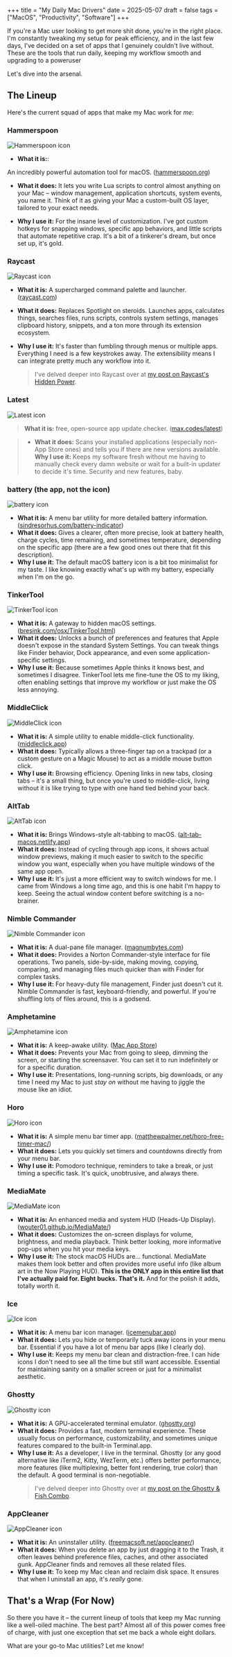 +++
title = "My Daily Mac Drivers"
date = 2025-05-07
draft = false
tags = ["MacOS", "Productivity", "Software"]
+++

If you're a Mac user looking to get more shit done, you're in the right place. I'm constantly tweaking my setup for peak efficiency, and in the last few days, I've decided on a set of apps that I genuinely couldn't live without. These are the tools that run daily, keeping my workflow smooth and upgrading to a poweruser

Let's dive into the arsenal.

## The Lineup

Here's the current squad of apps that make my Mac work for _me_:

### **Hammerspoon**

![Hammerspoon icon](/images/svg/hammerspoon.svg)

- **What it is:**:

An incredibly powerful automation tool for macOS. ([hammerspoon.org](https://www.hammerspoon.org/))

- **What it does:**
It lets you write Lua scripts to control almost anything on your Mac – window management, application shortcuts, system 
events, you name it. Think of it as giving your Mac a custom-built OS layer, tailored to your exact needs.


- **Why I use it:** For the insane level of customization. I've got custom hotkeys for snapping windows, specific app 
behaviors, and little scripts that automate repetitive crap. It's a bit of a tinkerer's dream, but once set up, it's gold.

### **Raycast**

![Raycast icon](/images/svg/raycast.svg)

- **What it is:** 
A supercharged command palette and launcher. ([raycast.com](https://www.raycast.com/))


- **What it does:** Replaces Spotlight on steroids. Launches apps, calculates things, searches files, runs scripts, 
controls system settings, manages clipboard history, snippets, and a ton more through its extension ecosystem.


- **Why I use it:** It's faster than fumbling through menus or multiple apps. Everything I need is a few keystrokes away. 
The extensibility means I can integrate pretty much any workflow into it.

  > I've delved deeper into Raycast over at [my post on Raycast's Hidden Power](/blog/raycast-its-hidden-power/).

### **Latest**

![Latest icon](/images/svg/latest.svg)

> **What it is:** 
> free, open-source app update checker. ([max.codes/latest](https://max.codes/latest/))


>- **What it does:** 
>Scans your installed applications (especially non-App Store ones) and tells you if there are new 
> versions available.
>**Why I use it:** Keeps my software fresh without me having to manually check every damn website or wait for a built-in 
> updater to decide it's time. Security and new features, baby.

### **battery** (the app, not the icon)

![battery icon](/images/svg/battery.svg)

- **What it is:** A menu bar utility for more detailed battery information. ([sindresorhus.com/battery-indicator](https://sindresorhus.com/battery-indicator))
- **What it does:** Gives a clearer, often more precise, look at battery health, charge cycles, time remaining, and sometimes temperature, depending on the specific app (there are a few good ones out there that fit this description).
- **Why I use it:** The default macOS battery icon is a bit too minimalist for my taste. I like knowing exactly what's up with my battery, especially when I'm on the go.

### **TinkerTool**

![TinkerTool icon](/images/svg/tinkertool.svg)

- **What it is:** A gateway to hidden macOS settings. ([bresink.com/osx/TinkerTool.html](http://www.bresink.com/osx/TinkerTool.html))
- **What it does:** Unlocks a bunch of preferences and features that Apple doesn't expose in the standard System Settings. You can tweak things like Finder behavior, Dock appearance, and even some application-specific settings.
- **Why I use it:** Because sometimes Apple thinks it knows best, and sometimes I disagree. TinkerTool lets me fine-tune the OS to my liking, often enabling settings that improve my workflow or just make the OS less annoying.

### **MiddleClick**

![MiddleClick icon](/images/svg/middleclick.svg)

- **What it is:** A simple utility to enable middle-click functionality. ([middleclick.app](https://middleclick.app/))
- **What it does:** Typically allows a three-finger tap on a trackpad (or a custom gesture on a Magic Mouse) to act as a middle mouse button click.
- **Why I use it:** Browsing efficiency. Opening links in new tabs, closing tabs – it's a small thing, but once you're used to middle-click, living without it is like trying to type with one hand tied behind your back.

### **AltTab**

![AltTab icon](/images/svg/alttab.svg)

- **What it is:** Brings Windows-style alt-tabbing to macOS. ([alt-tab-macos.netlify.app](https://alt-tab-macos.netlify.app/))
- **What it does:** Instead of cycling through app icons, it shows actual window previews, making it much easier to switch to the specific window you want, especially when you have multiple windows of the same app open.
- **Why I use it:** It's just a more efficient way to switch windows for me. I came from Windows a long time ago, and this is one habit I'm happy to keep. Seeing the actual window content before switching is a no-brainer.

### **Nimble Commander**

![Nimble Commander icon](/images/svg/nimblecommander.svg)

- **What it is:** A dual-pane file manager. ([magnumbytes.com](https://magnumbytes.com/))
- **What it does:** Provides a Norton Commander-style interface for file operations. Two panels, side-by-side, making moving, copying, comparing, and managing files much quicker than with Finder for complex tasks.
- **Why I use it:** For heavy-duty file management, Finder just doesn't cut it. Nimble Commander is fast, keyboard-friendly, and powerful. If you're shuffling lots of files around, this is a godsend.

### **Amphetamine**

![Amphetamine icon](/images/svg/amphetamine.svg)

- **What it is:** A keep-awake utility. ([Mac App Store](https://apps.apple.com/us/app/amphetamine/id937984704?mt=12))
- **What it does:** Prevents your Mac from going to sleep, dimming the screen, or starting the screensaver. You can set it to run indefinitely or for a specific duration.
- **Why I use it:** Presentations, long-running scripts, big downloads, or any time I need my Mac to just _stay on_ without me having to jiggle the mouse like an idiot.

### **Horo**

![Horo icon](/images/svg/horo.svg)

- **What it is:** A simple menu bar timer app. ([matthewpalmer.net/horo-free-timer-mac/](https://matthewpalmer.net/horo-free-timer-mac/))
- **What it does:** Lets you quickly set timers and countdowns directly from your menu bar.
- **Why I use it:** Pomodoro technique, reminders to take a break, or just timing a specific task. It's quick, unobtrusive, and always there.

### **MediaMate**

![MediaMate icon](/images/svg/mediamate.svg)

- **What it is:** An enhanced media and system HUD (Heads-Up Display). ([wouter01.github.io/MediaMate/](https://wouter01.github.io/MediaMate/))
- **What it does:** Customizes the on-screen displays for volume, brightness, and media playback. Think better looking, more informative pop-ups when you hit your media keys.
- **Why I use it:** The stock macOS HUDs are... functional. MediaMate makes them look better and often provides more useful info (like album art in the Now Playing HUD). **This is the ONLY app in this entire list that I've actually paid for. Eight bucks. That's it.** And for the polish it adds, totally worth it.

### **Ice**

![Ice icon](/images/svg/ice.svg)

- **What it is:** A menu bar icon manager. ([icemenubar.app](https://icemenubar.app/))
- **What it does:** Lets you hide or temporarily tuck away icons in your menu bar. Essential if you have a lot of menu bar apps (like I clearly do).
- **Why I use it:** Keeps my menu bar clean and distraction-free. I can hide icons I don't need to see all the time but still want accessible. Essential for maintaining sanity on a smaller screen or just for a minimalist aesthetic.

### **Ghostty**

![Ghostty icon](/images/svg/ghostty.svg)

- **What it is:** A GPU-accelerated terminal emulator. ([ghostty.org](https://ghostty.org/))
- **What it does:** Provides a fast, modern terminal experience. These usually focus on performance, customizability, and sometimes unique features compared to the built-in Terminal.app.
- **Why I use it:** As a developer, I live in the terminal. Ghostty (or any good alternative like iTerm2, Kitty, WezTerm, etc.) offers better performance, more features (like multiplexing, better font rendering, true color) than the default. A good terminal is non-negotiable.
  > I've delved deeper into Ghostty over at [my post on the Ghostty & Fish Combo](/blog/ghostty-fish-perfect-combo/).

### **AppCleaner**

![AppCleaner icon](/images/svg/appcleaner.svg)

- **What it is:** An uninstaller utility. ([freemacsoft.net/appcleaner/](https://freemacsoft.net/appcleaner/))
- **What it does:** When you delete an app by just dragging it to the Trash, it often leaves behind preference files, caches, and other associated gunk. AppCleaner finds and removes all these related files.
- **Why I use it:** To keep my Mac clean and reclaim disk space. It ensures that when I uninstall an app, it's _really_ gone.

## That's a Wrap (For Now)

So there you have it – the current lineup of tools that keep my Mac running like a well-oiled machine. The best part? Almost all of this power comes free of charge, with just one exception that set me back a whole eight dollars.

What are your go-to Mac utilities? Let me know!
